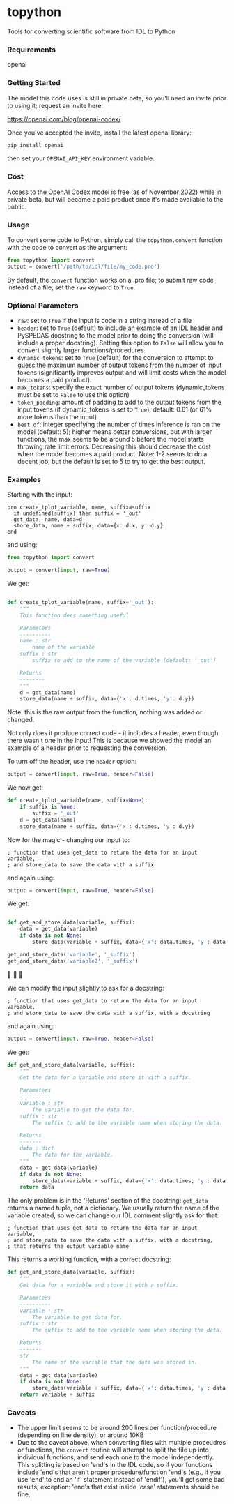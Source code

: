 # topython
Tools for converting scientific software from IDL to Python

### Requirements
openai

### Getting Started
The model this code uses is still in private beta, so you'll need an invite prior to using it; request an invite here:

https://openai.com/blog/openai-codex/

Once you've accepted the invite, install the latest openai library:

```bash
pip install openai
```

then set your `OPENAI_API_KEY` environment variable.

### Cost
Access to the OpenAI Codex model is free (as of November 2022) while in private beta, but will become a paid product once it's made available to the public. 

### Usage
To convert some code to Python, simply call the `topython.convert` function with the code to convert as the argument:

```python
from topython import convert
output = convert('/path/to/idl/file/my_code.pro')
```

By default, the `convert` function works on a .pro file; to submit raw code instead of a file, set the `raw` keyword to `True`.

### Optional Parameters
- `raw`: set to `True` if the input is code in a string instead of a file
- `header`: set to `True` (default) to include an example of an IDL header and PySPEDAS docstring to the model prior to doing the conversion (will include a proper docstring). Setting this option to `False` will allow you to convert slightly larger functions/procedures.
- `dynamic_tokens`: set to `True` (default) for the conversion to attempt to guess the maximum number of output tokens from the number of input tokens (significantly improves output and will limit costs when the model becomes a paid product).
- `max_tokens`: specify the exact number of output tokens (dynamic_tokens must be set to `False` to use this option)
- `token_padding`: amount of padding to add to the output tokens from the input tokens (if dynamic_tokens is set to `True`); default: 0.61 (or 61% more tokens than the input)
- `best_of`: integer specifying the number of times inference is ran on the model (default: 5); higher means better conversions, but with larger functions, the max seems to be around 5 before the model starts throwing rate limit errors. Decreasing this should decrease the cost when the model becomes a paid product. Note: 1-2 seems to do a decent job, but the default is set to 5 to try to get the best output. 

### Examples

Starting with the input:
```idl
pro create_tplot_variable, name, suffix=suffix
  if undefined(suffix) then suffix = '_out'
  get_data, name, data=d
  store_data, name + suffix, data={x: d.x, y: d.y}
end
```

and using:

```python
from topython import convert

output = convert(input, raw=True)
```

We get:
```python

def create_tplot_variable(name, suffix='_out'):
    """
    This function does something useful

    Parameters
    ----------
    name : str
        name of the variable
    suffix : str
        suffix to add to the name of the variable [default: '_out']

    Returns
    --------
    """
    d = get_data(name)
    store_data(name + suffix, data={'x': d.times, 'y': d.y})

```

Note: this is the raw output from the function, nothing was added or changed.

Not only does it produce correct code - it includes a header, even though there wasn't one in the input! This is because we showed the model an example of a header prior to requesting the conversion. 

To turn off the header, use the `header` option:

```python
output = convert(input, raw=True, header=False)
```

We now get:

```python
def create_tplot_variable(name, suffix=None):
    if suffix is None:
        suffix = '_out'
    d = get_data(name)
    store_data(name + suffix, data={'x': d.times, 'y': d.y})
```

Now for the magic - changing our input to:

```idl
; function that uses get_data to return the data for an input variable, 
; and store_data to save the data with a suffix
```

and again using:

```python
output = convert(input, raw=True, header=False)
```

We get:

```python

def get_and_store_data(variable, suffix):
    data = get_data(variable)
    if data is not None:
        store_data(variable + suffix, data={'x': data.times, 'y': data.y})

get_and_store_data('variable', '_suffix')
get_and_store_data('variable2', '_suffix')

```

🤯 🤯 🤯

We can modify the input slightly to ask for a docstring:

```idl
; function that uses get_data to return the data for an input variable, 
; and store_data to save the data with a suffix, with a docstring
```

and again using:

```python
output = convert(input, raw=True, header=False)
```

We get:

```python
def get_and_store_data(variable, suffix):
    """
    Get the data for a variable and store it with a suffix.

    Parameters
    ----------
    variable : str
        The variable to get the data for.
    suffix : str
        The suffix to add to the variable name when storing the data.

    Returns
    -------
    data : dict
        The data for the variable.
    """
    data = get_data(variable)
    if data is not None:
        store_data(variable + suffix, data={'x': data.times, 'y': data.y})
    return data
```

The only problem is in the 'Returns' section of the docstring: `get_data` returns a named tuple, not a dictionary. We usually return the name of the variable created, so we can change our IDL comment slightly ask for that:


```idl
; function that uses get_data to return the data for an input variable, 
; and store_data to save the data with a suffix, with a docstring,
; that returns the output variable name
```

This returns a working function, with a correct docstring:

```python
def get_and_store_data(variable, suffix):
    """
    Get data for a variable and store it with a suffix.

    Parameters
    ----------
    variable : str
        The variable to get data for.
    suffix : str
        The suffix to add to the variable name when storing the data.

    Returns
    -------
    str
        The name of the variable that the data was stored in.
    """
    data = get_data(variable)
    if data is not None:
        store_data(variable + suffix, data={'x': data.times, 'y': data.y})
    return variable + suffix
```

### Caveats
- The upper limit seems to be around 200 lines per function/procedure (depending on line density), or around 10KB
- Due to the caveat above, when converting files with multiple proceudres or functions, the `convert` routine will attempt to split the file up into individual functions, and send each one to the model independently. This splitting is based on 'end's in the IDL code, so if your functions include 'end's that aren't proper procedure/function 'end's (e.g., if you use 'end' to end an 'if' statement instead of 'endif'), you'll get some bad results; exception: 'end's that exist inside 'case' statements should be fine. 
